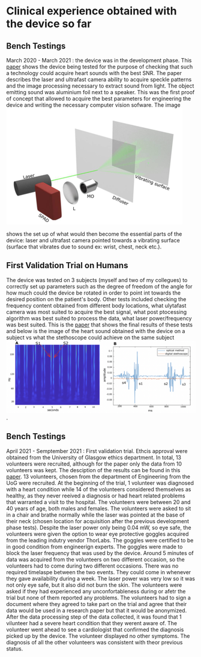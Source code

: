# Clinical experience obtained with the device so far


## Bench Testings
March 2020 - March 2021 : the device was in the development phase. This [paper](https://opg.optica.org/abstract.cfm?uri=isa-2020-IW3D.4) shows the device being tested for the purpose of checking that such a technology could acquire heart sounds with the best SNR. The paper describes the laser and ultrafast camera ability to acquire speckle patterns and the image processing necessary to extract sound from light. The object emitting sound was aluminium foil next to a speaker. This was the first proof of concept that allowed to acquire the best parameters for engineering the device and writing the necessary computer vision sofware. The image ![picture](proof-of-concept.png) 


shows the set up of what would then become the essential parts of the device: laser and ultrafast camera pointed towards a vibrating surface (surface that vibrates due to sound ex: wrist, chest, neck etc.).


## First Validation Trial on Humans
The device was tested on 3 subjects (myself and two of my collegues) to correctly set up parameters such as the degree of freedom of 
the angle for how much could the device be rotated in order to point int towards the desired position on the patient's body. Other tests included 
checking the frequency content obtained from different body locations, what ulytafast camera was most suited to acquire the best signal, what post ptocessing algorithm was best suited to process the data, what laser power/frequency was best suited. This is the [paper](https://ieeexplore.ieee.org/abstract/document/9541553) that shows the final results of these tests and below is the image of the heart sound obtained with the device on a subject vs what the stethoscope could achieve on the same subject ![image](bench-mark-results.png).


## Bench Testings
April 2021 - Semptember 2021 : First validation trial. Ethcis approval were obtained from the University of Glasgow ethics department. In total, 13 
volunteers were recruited, although for the paper only the data from 10 volunteers was kept. The desciption of the results can be found in this 
[paper](https://pages.github.com/). 13 volunteers, chosen from the department of Engineering from the UoG were recruited. At the beginning of the trial, 1 volunteer was diagnosed with a heart condition while 14 of the volunteers considered themselves as healthy, as they never reeived a diagnosis or had heart related problems that warranted a visit to the hospital. The volunteers were between 20 and 40 years of age, both males and females. 
The volunteers were asked to sit in a chair and brathe normally while the laser was pointed at the base of their neck (chosen location for acquisition after the previous development phase tests). Despite the laser power only being 0.04 mW, so eye safe, the volunteers were given the option to wear eye
protective goggles acquired from the leading indutry vendor ThorLabs. The goggles were certified to be in good condition from engineerign experts. The goggles were made to block the laser frequency that was used by the device. Around 5 minutes of data was acquired from the volunteers on two different occasion, so the volunteers had to come during two different occasions. There was no required timelaspe between the two events. They could come in whenever they gave availability during a week. The laser power was very low so it was not only eye safe, but it also did not burn the skin. The volunteers were asked if they had experienced any unconfortableness during or afetr the trial but none of them reported any problems. The volunteers had to sign a document where they agreed to take part on the trial and agree that their data would be used in a research paper but that it would be anonymized. After the data processing step of the data collected, it was found that 1 vilunteer had a severe heart condition that they werent aware of. The volunteer went ahead to see a cardiologist that confirmed the diagnosis picked up by the device. The volunteer displayed no other symptoms. The diagnosis of all the other volunteers was consistent with theor previous status.


